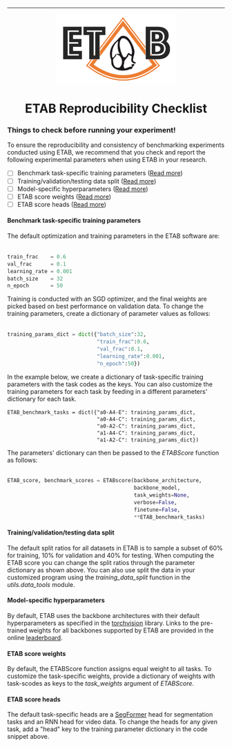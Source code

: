 ---------------

<p align="center">
  <img width="280" height="160" src="assets/etab_logo.png" />
</p>

<h1 align="center">
    <b> ETAB Reproducibility Checklist </b>
</h1>

### Things to check before running your experiment!

To ensure the reproducibility and consistency of benchmarking experiments conducted using ETAB, we recommend that you check and report the following experimental parameters when using ETAB in your research.

- [ ] Benchmark task-specific training parameters ([Read more](https://github.com/ahmedmalaa/ETAB/blob/main/docs/reproducibility_checklist.md#benchmark-task-specific-training-parameters))
- [ ] Training/validation/testing data split ([Read more](https://github.com/ahmedmalaa/ETAB/blob/main/docs/reproducibility_checklist.md#trainingvalidationtesting-data-split))
- [ ] Model-specific hyperparameters ([Read more](https://github.com/ahmedmalaa/ETAB/blob/main/docs/reproducibility_checklist.md#model-specific-hyperparameters))
- [ ] ETAB score weights ([Read more](https://github.com/ahmedmalaa/ETAB/blob/main/docs/reproducibility_checklist.md#etab-score-weights))
- [ ] ETAB score heads ([Read more](https://github.com/ahmedmalaa/ETAB/blob/main/docs/reproducibility_checklist.md#etab-score-heads))

#### Benchmark task-specific training parameters

The default optimization and training parameters in the ETAB software are:

```python

train_frac    = 0.6
val_frac      = 0.1
learning_rate = 0.001
batch_size    = 32
n_epoch       = 50

```

Training is conducted with an SGD optimizer, and the final weights are picked based on best performance on validation data. To change the training parameters, create a dictionary of parameter values as follows:

```python

training_params_dict = dict({"batch_size":32,
                             "train_frac":0.6,
                             "val_frac":0.1,
                             "learning_rate":0.001,
                             "n_epoch":50})

```

In the example below, we create a dictionary of task-specific training parameters with the task codes as the keys. You can also customize the training parameters for each task by feeding in a different parameters' dictionary for each task.

```
ETAB_benchmark_tasks = dict({"a0-A4-E": training_params_dict,
                             "a0-A4-C": training_params_dict,
                             "a0-A2-C": training_params_dict,
                             "a1-A4-C": training_params_dict,
                             "a1-A2-C": training_params_dict})

```

The parameters' dictionary can then be passed to the *ETABScore* function as follows:

```python

ETAB_score, benchmark_scores = ETABscore(backbone_architecture, 
                                         backbone_model, 
                                         task_weights=None, 
                                         verbose=False, 
                                         finetune=False,
                                         **ETAB_benchmark_tasks)

```

#### Training/validation/testing data split

The default split ratios for all datasets in ETAB is to sample a subset of 60% for training, 10% for validation and 40% for testing. When computing the ETAB score you can change the split ratios through the parameter dictionary as shown above. You can also use split the data in your customized program using the *training_data_split* function in the *utils.data_tools* module.

#### Model-specific hyperparameters

By default, ETAB uses the backbone architectures with their default hyperparameters as specified in the [torchvision](https://pytorch.org/vision/stable/models.html) library. Links to the pre-trained weights for all backbones supported by ETAB are provided in the online [leaderboard](https://github.com/ahmedmalaa/ETAB/blob/main/docs/leaderboard.md#etab-leaderboard).

#### ETAB score weights

By default, the ETABScore function assigns equal weight to all tasks. To customize the task-specific weights, provide a dictionary of weights with task-scodes as keys to the *task_weights* argument of *ETABScore*.

#### ETAB score heads

The default task-specific heads are a [SegFormer](https://arxiv.org/abs/2105.15203) head for segmentation tasks and an RNN head for video data. To change the heads for any given task, add a "head" key to the training parameter dictionary in the code snippet above.


